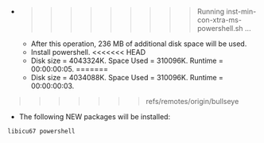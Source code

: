 * >>>>>>>>> Running inst-min-con-xtra-ms-powershell.sh ...
  * After this operation, 236 MB of additional disk space will be used.
  * Install powershell.
<<<<<<< HEAD
  * Disk size = 4043324K. Space Used = 310096K. Runtime = 00:00:00:05.
=======
  * Disk size = 4034088K. Space Used = 310096K. Runtime = 00:00:00:03.
>>>>>>> refs/remotes/origin/bullseye
  * The following NEW packages will be installed:
  ```bash
libicu67 powershell
  ```
